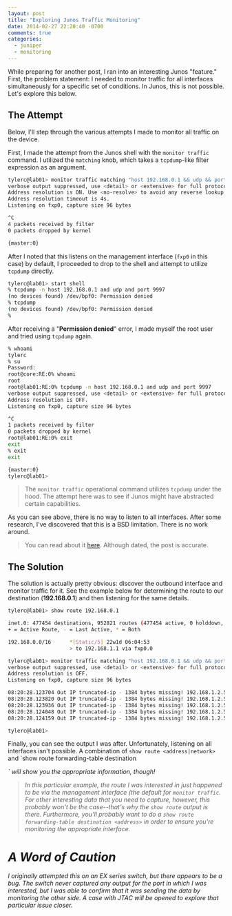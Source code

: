 ```yaml
---
layout: post
title: "Exploring Junos Traffic Monitoring"
date: 2014-02-27 22:20:40 -0700
comments: true
categories:
  - juniper
  - monitoring
---
```


While preparing for another post, I ran into an interesting Junos
"feature."  First, the problem statement: I needed to monitor traffic
for all interfaces simultaneously for a specific set of conditions.  In
Junos, this is not possible.  Let's explore this below.

## The Attempt

Below, I'll step through the various attempts I made to monitor all
traffic on the device.

First, I made the attempt from the Junos shell with the `monitor
traffic` command.  I utilized the `matching` knob, which takes a
`tcpdump`-like filter expression as an argument.

``` bash
tylerc@lab01> monitor traffic matching "host 192.168.0.1 && udp && port 9997"
verbose output suppressed, use <detail> or <extensive> for full protocol decode
Address resolution is ON. Use <no-resolve> to avoid any reverse lookup delay.
Address resolution timeout is 4s.
Listening on fxp0, capture size 96 bytes

^C
4 packets received by filter
0 packets dropped by kernel

{master:0}
```

<!-- more -->

After I noted that this listens on the management interface (`fxp0` in
this case) by default, I proceeded to drop to the shell and attempt to
utilize `tcpdump` directly.

``` bash
tylerc@lab01> start shell
% tcpdump -n host 192.168.0.1 and udp and port 9997
(no devices found) /dev/bpf0: Permission denied
% tcpdump
(no devices found) /dev/bpf0: Permission denied
%
```

After receiving a "**Permission denied**" error, I made myself the root
user and tried using `tcpdump` again.

``` bash
% whoami
tylerc
% su
Password:
root@core:RE:0% whoami
root
root@lab01:RE:0% tcpdump -n host 192.168.0.1 and udp and port 9997
verbose output suppressed, use <detail> or <extensive> for full protocol decode
Address resolution is OFF.
Listening on fxp0, capture size 96 bytes

^C
1 packets received by filter
0 packets dropped by kernel
root@lab01:RE:0% exit
exit
% exit
exit

{master:0}
tylerc@lab01>
```

> The `monitor traffic` operational command utilizes `tcpdump` under the
> hood.  The attempt here was to see if Junos might have abstracted
> certain capabilities.

As you can see above, there is no way to listen to all interfaces.
After some research, I've discovered that this is a BSD limitation.
There is no work around.

> You can read about it
> [here](https://www.mail-archive.com/tcpdump-workers@lists.tcpdump.org/msg03923.html).
> Although dated, the post is accurate.

## The Solution

The solution is actually pretty obvious: discover the outbound interface
and monitor traffic for it.  See the example below for determining the
route to our destination (**192.168.0.1**) and then listening for the
same details.

``` bash
tylerc@lab01> show route 192.168.0.1

inet.0: 477454 destinations, 952821 routes (477454 active, 0 holddown, 0 hidden)
+ = Active Route, - = Last Active, * = Both

192.168.0.0/16      *[Static/5] 22w1d 06:04:53
                    > to 192.168.1.1 via fxp0.0

tylerc@lab01> monitor traffic matching "host 192.168.0.1 && udp && port 9997" count 5 no-resolve
verbose output suppressed, use <detail> or <extensive> for full protocol decode
Address resolution is OFF.
Listening on fxp0, capture size 96 bytes

08:20:28.123704 Out IP truncated-ip - 1384 bytes missing! 192.168.1.2.51925 > 192.168.0.1.9997: UDP, length 1416
08:20:28.123820 Out IP truncated-ip - 1384 bytes missing! 192.168.1.2.51925 > 192.168.0.1.9997: UDP, length 1416
08:20:28.123936 Out IP truncated-ip - 1384 bytes missing! 192.168.1.2.51925 > 192.168.0.1.9997: UDP, length 1416
08:20:28.124048 Out IP truncated-ip - 1384 bytes missing! 192.168.1.2.51925 > 192.168.0.1.9997: UDP, length 1416
08:20:28.124159 Out IP truncated-ip - 1384 bytes missing! 192.168.1.2.51925 > 192.168.0.1.9997: UDP, length 1416

tylerc@lab01>
```

Finally, you can see the output I was after.  Unfortunately, listening
on all interfaces isn't possible.  A combination of `show route
<address|network>` and `show route forwarding-table destination
<address>` will show you the appropriate information, though!

> In this particular example, the route I was interested in just
> happened to be via the management interface (the default for `monitor
> traffic`.  For other interesting data that you need to capture,
> however, this probably won't be the case--that's why the `show route`
> output is there.  Furthermore, you'll probably want to do a `show
> route forwarding-table destination <address>` in order to ensure
> you're monitoring the appropriate interface.

# A Word of Caution

I originally attempted this on an EX series switch, but there appears to
be a bug.  The switch _never_ captured any output for the port in which
I was interested, but I was able to confirm that it was sending the data
by monitoring the other side.  A case with JTAC will be opened to
explore that particular issue closer.
